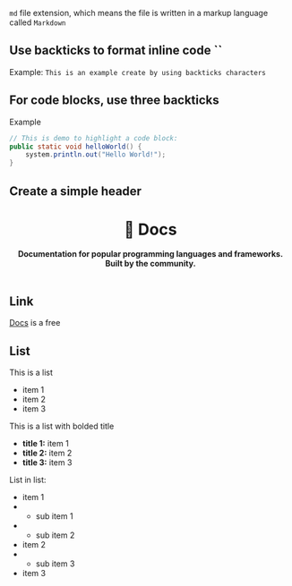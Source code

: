 `md` file extension, which means the file is written in a markup language called `Markdown`

## Use backticks to format inline code ``

Example:
`This is an example create by using backticks characters`

## For code blocks, use three backticks

Example
```java
// This is demo to highlight a code block:
public static void helloWorld() {
    system.println.out("Hello World!");
}
```

## Create a simple header
<div align="center">
  <h1>📕 Docs</h1>
  <strong>Documentation for popular programming languages and frameworks.</strong><br>
  <strong>Built by the community.</strong>
</div>
<br>

## Link
[Docs](https://www.github.com) is a free

## List
This is a list
- item 1
- item 2
- item 3

This is a list with bolded title
- **title 1:** item 1
- **title 2:** item 2
- **title 3:** item 3

List in list:
- item 1
- - sub item 1
- - sub item 2
- item 2
- - sub item 3
- item 3
